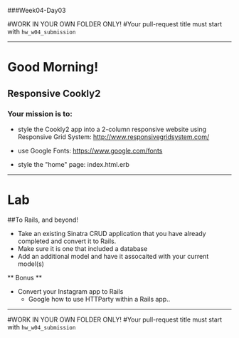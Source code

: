 ###Week04-Day03

#WORK IN YOUR OWN FOLDER ONLY!
#Your pull-request title must start with `hw_w04_submission`


---


# Good Morning!


## Responsive Cookly2


### Your mission is to:

- style the Cookly2 app into a 2-column responsive website using Responsive Grid System:
  http://www.responsivegridsystem.com/
  
- use Google Fonts: https://www.google.com/fonts

- style the "home" page: index.html.erb


---


# Lab


##To Rails, and beyond!

- Take an existing Sinatra CRUD application that you have already completed and convert it to Rails.
- Make sure it is one that included a database
- Add an additional model and have it assocaited with your current model(s)

** Bonus **

- Convert your Instagram app to Rails
	- Google how to use HTTParty within a Rails app.. 


---


#WORK IN YOUR OWN FOLDER ONLY!
#Your pull-request title must start with `hw_w04_submission`
			
